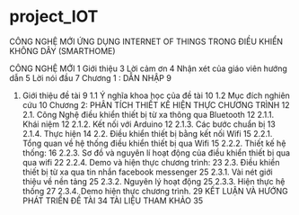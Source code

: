# project_IOT
CÔNG NGHỆ MỚI
ỨNG DỤNG INTERNET OF THINGS TRONG ĐIỀU KHIỂN KHÔNG DÂY
(SMARTHOME)

CÔNG NGHỆ MỚI	1
Giới thiệu	3
Lời cảm ơn	4
Nhận xét của giáo viên hướng dẫn	5
Lời nói đầu	7
Chương 1 :  DẪN NHẬP	9
1.	Giới thiệu đề tài	9
1.1	Ý nghĩa khoa học của đề tài	10
1.2	Mục đích nghiên cứu	10
Chương 2:  PHÂN TÍCH THIẾT KẾ HIỆN THỰC CHƯƠNG TRÌNH	12
2.1.	Công Nghệ điều khiển thiết bị từ xa thông qua Bluetooth	12
2.1.1.	Khái niệm	12
2.1.2.	Kết nối với Arduino	12
2.1.3.	Các bước chuẩn bị	13
2.1.4.	Thực hiện	14
2.2.	Điều khiển thiết bị bằng kết nối Wifi	15
2.2.1.	Tổng quan về hệ thống điều khiển thiết bị qua Wifi	15
2.2.2.	Thiết kế hệ thống:	16
2.2.3.	Sơ đồ và nguyên lí hoạt động của điều khiển thiết bị qua qua wifi	22
2.2.4.	Demo và hiện thực chương trình:	23
2.3.	Điều khiển thiết bị từ xa qua tin nhắn facebook messenger	25
2.3.1.	Vài nét giới thiệu về nền tảng	25
2.3.2.	Nguyên lý hoạt động	25
2.3.3.	Hiện thực hệ thống	27
2.3.4.	Demo hiện thực chương trình.	29
KẾT LUẬN VÀ HƯỚNG PHÁT TRIỂN ĐỀ TÀI	34
TÀI LIỆU THAM KHẢO	35
